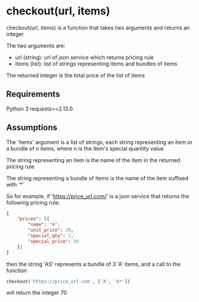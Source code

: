 # checkout(url, items)

checkout(url, items) is a function that takes two arguments and returns an integer

The two arguments are:

- url (string): url of json service which returns pricing rule
- items (list): list of strings representing items and bundles of items

The returned integer is the total price of the list of items


## Requirements

Python 3
requests==2.13.0


## Assumptions

The 'items' argument is a list of strings, each string representing an item or a bundle of n items, where n is the item's special quantity value

The string representing an item is the name of the item in the returned pricing rule

The string representing a bundle of items is the name of the item suffixed with '*'

So for example, if 'https://price_url.com/' is a json service that returns the following pricing rule:

```json
{
	"prices": [{
		"name": "A",
		"unit_price": 20,
		"special_qty": 3,
		"special_price": 50
	}]
}
```

then the string 'AS' represents a bundle of 3 'A' items, and a call to the function

```python
checkout('https://price_url.com', ['A', 'A*'])
```

will return the integer 70
